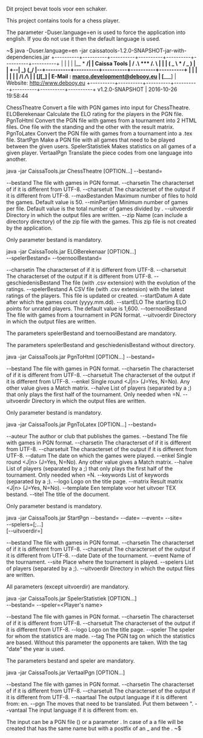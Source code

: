 Dit project bevat tools voor een schaker.

This project contains tools for a chess player.

The parameter -Duser.language=en is used to force the application into english.
If you do not use it then the default language is used.

~$ java -Duser.language=en -jar caissatools-1.2.0-SNAPSHOT-jar-with-dependencies.jar
+----------+----------+----------+----------+----------+----------+----------+
|          |          |
|   |\__   *   __/|   | Caissa Tools
|   /  .\ *** /.   \  |
|  | ( _ \ * / _ ) |  |
+--|    \_) (_/    |--+----------+----------+----------+----------+----------+
|  |    |     |    |  |
|  /_____\   /_____\  |
| [_______]_[_______] | E-Mail : marco.development@debooy.eu
|       [_____]       | Website: http://www.debooy.eu
+----------+----------+----------+----------+----------+----------+----------+
                                        v1.2.0-SNAPSHOT | 2016-10-26 19:58:44

  ChessTheatre      Convert a file with PGN games into input for ChessTheatre.
  ELOBerekenaar     Calculate the ELO rating for the players in the PGN file.
  PgnToHtml         Convert the PGN file with games from a tournament into 2
                    HTML files. One file with the standing and the other with
                    the result matrix.
  PgnToLatex        Convert the PGN file with games from a tournament into a
                    .tex file.
  StartPgn          Make a PGN file with all games that need to be played
                    between the given users.
  SpelerStatistiek  Makes statistics on all games of a given player.
  VertaalPgn        Translate the piece codes from one language into another.

java -jar CaissaTools.jar ChessTheatre [OPTION...] --bestand=<PGN file>

  --bestand      The file with games in PGN format.
  --charsetin    The characterset of <bestand> if it is different from UTF-8.
  --charsetuit   The characterset of the output if it is different from UTF-8.
  --maxBestanden Maximum number of files to hold the games. Default value is 50.
  --minPartijen  Minimum number of games per file. Default value is the total
                 number of games divided by <maxBestanden>.
  --uitvoerdir   Directory in which the output files are written.
  --zip          Name (can include a directory directory) of the zip file with
                 the games. This zip file is not created by the application.

Only parameter bestand is mandatory.


java -jar CaissaTools.jar ELOBerekenaar [OPTION...] \
    --spelerBestand=<CSV file> --toernooiBestand=<PGN file>

  --charsetin           The characterset of <bestand> if it is different from
                        UTF-8.
  --charsetuit          The characterset of the output if it is different from
                        UTF-8.
  --geschiedenisBestand The file (with .csv extension) with the evolution of
                        the ratings.
  --spelerBestand       A CSV file (with .csv extension) with the latest
                        ratings of the players. This file is updated or created.
  --startDatum          A date after which the games count (yyyy.mm.dd).
  --startELO            The starting ELO points for unrated players. The
                        default value is 1,600.
  --toernooiBestand     The file with games from a tournament in PGN format.
  --uitvoerdir          Directory in which the output files are written.

The parameters spelerBestand and toernooiBestand are mandatory.

The parameters spelerBestand and geschiedenisBestand without directory.


java -jar CaissaTools.jar PgnToHtml [OPTION...] --bestand=<PGN file>

  --bestand    The file with games in PGN format.
  --charsetin  The characterset of <bestand> if it is different from UTF-8.
  --charsetuit The characterset of the output if it is different from UTF-8.
  --enkel      Single round <J|n> (J=Yes, N=No). Any other value gives a Match
               matrix.
  --halve      List of players (separated by a ;) that only plays the first
               half of the tournament. Only needed when <enkel>=N.
  --uitvoerdir Directory in which the output files are written.

Only parameter bestand is mandatory.


java -jar CaissaTools.jar PgnToLatex [OPTION...] --bestand=<PGN file>

  --auteur     The author or club that publishes the games.
  --bestand    The file with games in PGN format.
  --charsetin  The characterset of <bestand> if it is different from UTF-8.
  --charsetuit The characterset of the output if it is different from UTF-8.
  --datum      The date on which the games were played.
  --enkel      Single round <J|n> (J=Yes, N=No). Any other value gives a Match
               matrix.
  --halve      List of players (separated by a ;) that only plays the first
               half of the tournament. Only needed when <enkel>=N.
  --keywords   List of keywords (separated by a ;).
  --logo       Logo on the title page.
  --matrix     Result matrix <J|n> (J=Yes, N=No).
  --template   Een template voor het uitvoer TEX bestand. 
  --titel      The title of the document.

Only parameter bestand is mandatory.


java -jar CaissaTools.jar StartPgn --bestand=<PGN file>
    --date=<date> --event=<event> --site=<site> \
    --spelers=<player1>[;<player2>...] \
    [--uitvoerdir=<output-directory>]

  --bestand    The file with games in PGN format.
  --charsetin  The characterset of <bestand> if it is different from UTF-8.
  --charsetuit The characterset of the output if it is different from UTF-8.
  --date       Date of the tournament.
  --event      Name of the tournament.
  --site       Place where the tournament is played.
  --spelers    List of players (separated by a ;).
  --uitvoerdir Directory in which the output files are written.

All parameters (except uitvoerdir) are mandatory.


java -jar CaissaTools.jar SpelerStatistiek [OPTION...] \
    --bestand=<PGN file> --speler=<Player's name>

  --bestand    The file with games in PGN format.
  --charsetin  The characterset of <bestand> if it is different from UTF-8.
  --charsetuit The characterset of the output if it is different from UTF-8.
  --logo       Logo on the title page.
  --speler     The speler for whom the statistics are made.
  --tag        The PGN tag on which the statistics are based. Without this
               parameter the opponents are taken. With the tag "date" the year
               is used.

The parameters bestand and speler are mandatory.


java -jar CaissaTools.jar VertaalPgn [OPTION...]

  --bestand    The file with games in PGN format.
  --charsetin  The characterset of <bestand> if it is different from UTF-8.
  --charsetuit The characterset of the output if it is different from UTF-8.
  --naartaal   The output language if it is different from: en.
  --pgn        The moves that need to be translated. Put them between ".
  --vantaal    The input language if it is different from: en.

The input can be a PGN file (<bestand>) or a parameter <pgn>. In case of a
<bestand> a file will be created that has the same name but with a postfix of
an _ and the <naartaal>.
~$ 
